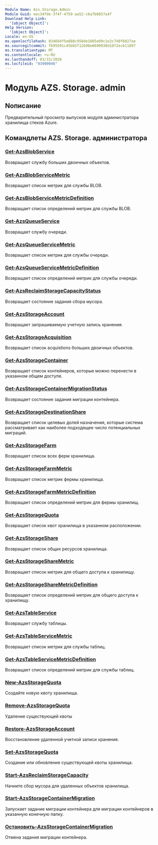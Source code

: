 ```yaml
---
Module Name: Azs.Storage.Admin
Module Guid: eec34fde-3f4f-4759-aa52-c6a7b8857a4f
Download Help Link:
  '[object Object]': 
Help Version:
  '[object Object]': 
Locale: en-US
ms.openlocfilehash: 034694f5e888c958de1605e09c1e2c740f6027ae
ms.sourcegitcommit: fb95591c45bb5f12b98e0690938d18f2ec611897
ms.translationtype: MT
ms.contentlocale: ru-RU
ms.lasthandoff: 03/15/2020
ms.locfileid: "93909046"
---
```

# Модуль AZS. Storage. admin
## Nописание
Предварительный просмотр выпусков модуля администратора хранилища стеков Azure.  

## Командлеты AZS. Storage. администратора
### [Get-AzsBlobService](Get-AzsBlobService.md)
Возвращает службу больших двоичных объектов.

### [Get-AzsBlobServiceMetric](Get-AzsBlobServiceMetric.md)
Возвращает список метрик для службы BLOB.

### [Get-AzsBlobServiceMetricDefinition](Get-AzsBlobServiceMetricDefinition.md)
Возвращает список определений метрик для службы BLOB.

### [Get-AzsQueueService](Get-AzsQueueService.md)
Возвращает службу очереди.

### [Get-AzsQueueServiceMetric](Get-AzsQueueServiceMetric.md)
Возвращает список метрик для службы очереди.

### [Get-AzsQueueServiceMetricDefinition](Get-AzsQueueServiceMetricDefinition.md)
Возвращает список определений метрик для службы очереди.

### [Get-AzsReclaimStorageCapacityStatus](Get-AzsReclaimStorageCapacityStatus.md)
Возвращает состояние задания сбора мусора.

### [Get-AzsStorageAccount](Get-AzsStorageAccount.md)
Возвращает запрашиваемую учетную запись хранения.

### [Get-AzsStorageAcquisition](Get-AzsStorageAcquisition.md)
Возвращает список acquistions больших двоичных объектов.

### [Get-AzsStorageContainer](Get-AzsStorageContainer.md)
Возвращает список контейнеров, которые можно перенести в указанном общем доступе.

### [Get-AzsStorageContainerMigrationStatus](Get-AzsStorageContainerMigrationStatus.md)
Возвращает состояние задания миграции контейнера.

### [Get-AzsStorageDestinationShare](Get-AzsStorageDestinationShare.md)
Возвращает список целевых долей назначения, которые система рассматривает как наиболее подходящее число потенциальных миграций.

### [Get-AzsStorageFarm](Get-AzsStorageFarm.md)
Возвращает список всех ферм хранилища.

### [Get-AzsStorageFarmMetric](Get-AzsStorageFarmMetric.md)
Возвращает список метрик фермы хранилища.

### [Get-AzsStorageFarmMetricDefinition](Get-AzsStorageFarmMetricDefinition.md)
Возвращает список определений метрик для фермы хранилищ.

### [Get-AzsStorageQuota](Get-AzsStorageQuota.md)
Возвращает список квот хранилища в указанном расположении.

### [Get-AzsStorageShare](Get-AzsStorageShare.md)
Возвращает список общих ресурсов хранилища.

### [Get-AzsStorageShareMetric](Get-AzsStorageShareMetric.md)
Возвращает список метрик для общего доступа к хранилищу.

### [Get-AzsStorageShareMetricDefinition](Get-AzsStorageShareMetricDefinition.md)
Возвращает список определений метрик для общего доступа к хранилищу.

### [Get-AzsTableService](Get-AzsTableService.md)
Возвращает службу таблицы.

### [Get-AzsTableServiceMetric](Get-AzsTableServiceMetric.md)
Возвращает список метрик для службы таблиц.

### [Get-AzsTableServiceMetricDefinition](Get-AzsTableServiceMetricDefinition.md)
Возвращает список определений метрик для службы таблиц.

### [New-AzsStorageQuota](New-AzsStorageQuota.md)
Создайте новую квоту хранилища.

### [Remove-AzsStorageQuota](Remove-AzsStorageQuota.md)
Удаление существующей квоты

### [Restore-AzsStorageAccount](Restore-AzsStorageAccount.md)
Восстановление удаленной учетной записи хранения.

### [Set-AzsStorageQuota](Set-AzsStorageQuota.md)
Создание или обновление существующей квоты хранилища.

### [Start-AzsReclaimStorageCapacity](Start-AzsReclaimStorageCapacity.md)
Начните сбор мусора для удаленных объектов хранилища.

### [Start-AzsStorageContainerMigration](Start-AzsStorageContainerMigration.md)
Запускает задание миграции контейнера для миграции контейнеров в указанную конечную папку.

### [Остановить-AzsStorageContainerMigration](Stop-AzsStorageContainerMigration.md)
Отмена задания миграции контейнера.

